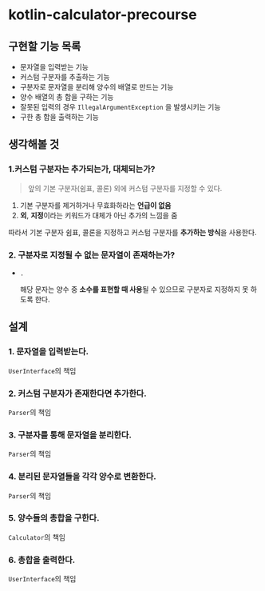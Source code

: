 # kotlin-calculator-precourse

## 구현할 기능 목록

- 문자열을 입력받는 기능
- 커스텀 구분자를 추출하는 기능
- 구분자로 문자열을 분리해 양수의 배열로 만드는 기능
- 양수 배열의 총 합을 구하는 기능
- 잘못된 입력의 경우 `IllegalArgumentException` 을 발생시키는 기능
- 구한 총 합을 출력하는 기능

## 생각해볼 것

### 1.커스텀 구분자는 추가되는가, 대체되는가?

> 앞의 기본 구분자(쉼표, 콜론) 외에 커스텀 구분자를 지정할 수 있다.

1. 기본 구분자를 제거하거나 무효화하라는 **언급이 없음**
2. **외**, **지정**이라는 키워드가 대체가 아닌 추가의 느낌을 줌

따라서 기본 구분자 쉼표, 콜론을 지정하고 커스텀 구분자를 **추가하는 방식**을 사용한다.

### 2. 구분자로 지정될 수 없는 문자열이 존재하는가?

- `.`

  해당 문자는 양수 중 **소수를 표현할 때 사용**될 수 있으므로 구분자로 지정하지 못 하도록 한다.

## 설계

### 1. 문자열을 입력받는다.

`UserInterface`의 책임

### 2. 커스텀 구분자가 존재한다면 추가한다.

`Parser`의 책임

### 3. 구분자를 통해 문자열을 분리한다.

`Parser`의 책임

### 4. 분리된 문자열들을 각각 양수로 변환한다.

`Parser`의 책임

### 5. 양수들의 총합을 구한다.

`Calculator`의 책임

### 6. 총합을 출력한다.

`UserInterface`의 책임